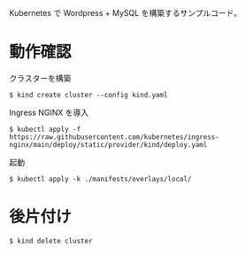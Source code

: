 Kubernetes で Wordpress + MySQL を構築するサンプルコード。

# 動作確認

クラスターを構築

```
$ kind create cluster --config kind.yaml
```

Ingress NGINX を導入

```
$ kubectl apply -f https://raw.githubusercontent.com/kubernetes/ingress-nginx/main/deploy/static/provider/kind/deploy.yaml
```

起動

```
$ kubectl apply -k ./manifests/overlays/local/
```

# 後片付け

```
$ kind delete cluster
```
